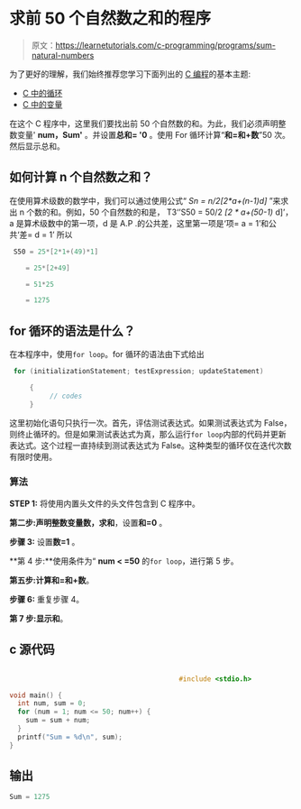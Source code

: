 # 求前 50 个自然数之和的程序

> 原文：<https://learnetutorials.com/c-programming/programs/sum-natural-numbers>

为了更好的理解，我们始终推荐您学习下面列出的 [C 编程](../ "C programming")的基本主题:

*   [C 中的循环](../../c-programming/loops)
*   [C 中的变量](../../c-programming/variables)

在这个 C 程序中，这里我们要找出前 50 个自然数的和。为此，我们必须声明整数变量' **num，Sum'** 。并设置**总和= '0** 。使用 For 循环计算“**和=和+数**”50 次。然后显示总和。

## 如何计算 n 个自然数之和？

在使用算术级数的数学中，我们可以通过使用公式“ **Sn = n/2*[2*a+(n-1)*d]** ”来求出 n 个数的和。例如，50 个自然数的和是，
T3‘’S50 = 50/2 *[2 * a+(50-1)* d]’，a 是算术级数中的第一项，d 是 A.P .的公共差，这里第一项是‘项= a = 1’和公共‘差= d = 1’
所以

```c
 S50 = 25*[2*1+(49)*1]

    = 25*[2+49]

    = 51*25

    = 1275

```

## for 循环的语法是什么？

在本程序中，使用`for loop`。for 循环的语法由下式给出

```c
 for (initializationStatement; testExpression; updateStatement)

     {
          // codes
     } 

```

这里初始化语句只执行一次。首先，评估测试表达式。如果测试表达式为 False，则终止循环的。但是如果测试表达式为真，那么运行`for loop`内部的代码并更新表达式。这个过程一直持续到测试表达式为 False。这种类型的循环仅在迭代次数有限时使用。

### 算法

**STEP 1:** 将使用内置头文件的头文件包含到 C 程序中。

**第二步:**声明整数变量**数，求和**，设置**和=0** 。

**步骤 3:** 设置**数=1** 。

**第 4 步:**使用条件为“ **num < =50** 的`for loop`，进行第 5 步。

**第五步:**计算**和=和+数**。

**步骤 6:** 重复步骤 4。

**第 7 步:**显示**和**。

## c 源代码

```c

                                          #include <stdio.h>

void main() {
  int num, sum = 0;
  for (num = 1; num <= 50; num++) {
    sum = sum + num;
  }
  printf("Sum = %d\n", sum);
}

```

## 输出

```c
Sum = 1275
```